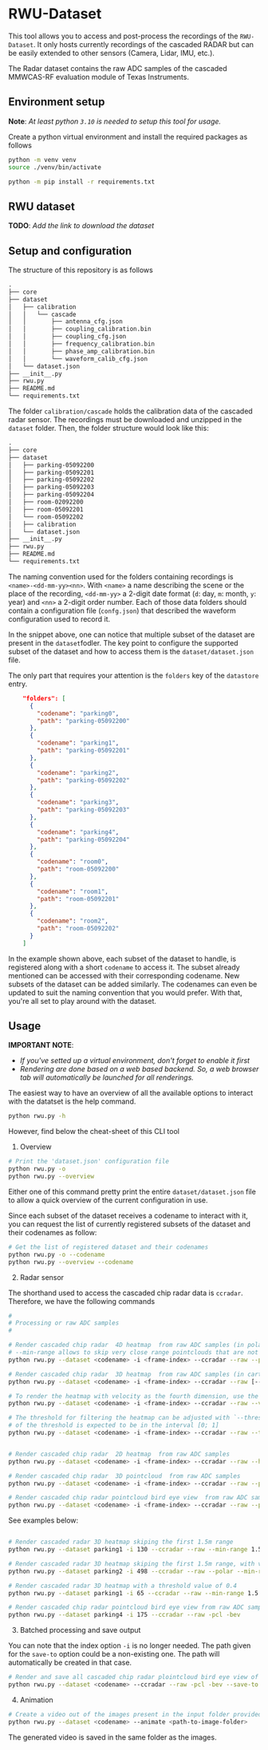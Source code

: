 # RWU-Dataset

This tool allows you to access and post-process the recordings of the `RWU-Dataset`. It only hosts
currently recordings of the cascaded RADAR but can be easily extended to other sensors (Camera,
Lidar, IMU, etc.).

The Radar dataset contains the raw ADC samples of the cascaded MMWCAS-RF evaluation module of Texas
Instruments.

## Environment setup

**Note**: *At least python `3.10` is needed to setup this tool for usage.*

Create a python virtual environment and install the required packages as follows

```bash
python -m venv venv
source ./venv/bin/activate

python -m pip install -r requirements.txt
```

## RWU dataset

**TODO**: *Add the link to download the dataset*

## Setup and configuration

The structure of this repository is as follows

```txt
.
├── core
├── dataset
│   ├── calibration
│   │   └── cascade
│   │       ├── antenna_cfg.json
│   │       ├── coupling_calibration.bin
│   │       ├── coupling_cfg.json
│   │       ├── frequency_calibration.bin
│   │       ├── phase_amp_calibration.bin
│   │       └── waveform_calib_cfg.json
│   └── dataset.json
├── __init__.py
├── rwu.py
├── README.md
└── requirements.txt
```

The folder `calibration/cascade` holds the calibration data of the cascaded radar sensor. The recordings
must be downloaded and unzipped in the `dataset` folder. Then, the folder structure would look like this:

```txt
.
├── core
├── dataset
│   ├── parking-05092200
│   ├── parking-05092201
│   ├── parking-05092202
│   ├── parking-05092203
│   ├── parking-05092204
│   ├── room-02092200
│   ├── room-05092201
│   └── room-05092202
│   ├── calibration
│   └── dataset.json
├── __init__.py
├── rwu.py
├── README.md
└── requirements.txt
```

The naming convention used for the folders containing recordings is `<name>-<dd-mm-yy><nn>`. With
`<name>` a name describing the scene or the place of the recording, `<dd-mm-yy>` a 2-digit date format
 (`d`: day, `m`: month, `y`: year) and `<nn>` a 2-digit order number. Each of those data folders should
 contain a configuration file (`confg.json`) that described the waveform configuration used to record it.

In the snippet above, one can notice that multiple subset of the dataset are present in the `dataset`fodler.
The key point to configure the supported subset of the dataset and how to access them is the
`dataset/dataset.json` file.

The only part that requires your attention is the `folders` key of the `datastore` entry.

```json
    "folders": [
      {
        "codename": "parking0",
        "path": "parking-05092200"
      },
      {
        "codename": "parking1",
        "path": "parking-05092201"
      },
      {
        "codename": "parking2",
        "path": "parking-05092202"
      },
      {
        "codename": "parking3",
        "path": "parking-05092203"
      },
      {
        "codename": "parking4",
        "path": "parking-05092204"
      },
      {
        "codename": "room0",
        "path": "room-05092200"
      },
      {
        "codename": "room1",
        "path": "room-05092201"
      },
      {
        "codename": "room2",
        "path": "room-05092202"
      }
    ]
```

 In the example shown above, each subset of the dataset to handle, is registered along with a short
`codename` to access it. The subset already mentioned can be accessed with their corresponding
codename. New subsets of the dataset can be added similarly. The codenames can even be updated to
suit the naming convention that you would prefer. With that, you're all set to play around with the
dataset.

## Usage

**IMPORTANT NOTE**:
- _If you've setted up a virtual environment, don't forget to enable it first_
- _Rendering are done based on a web based backend. So, a web browser tab will automatically be launched for all renderings._

The easiest way to have an overview of all the available options to interact with the datatset
is the help command.


```bash
python rwu.py -h
```

However, find below the cheat-sheet of this CLI tool


1. Overview

```bash
# Print the 'dataset.json' configuration file
python rwu.py -o
python rwu.py --overview
```

Either one of this command pretty print the entire `dataset/dataset.json` file to allow a quick
overview of the current configuration in use.

Since each subset of the dataset receives a codename to interact with it, you can request
the list of currently registered subsets of the dataset and their codenames as follow:

```bash
# Get the list of registered dataset and their codenames
python rwu.py -o --codename
python rwu.py --overview --codename
```

2. Radar sensor

The shorthand used to access the cascaded chip radar data is `ccradar`. Therefore, we have the
following commands

```bash
#
# Processing or raw ADC samples
#

# Render cascaded chip radar  4D heatmap  from raw ADC samples (in polar coordinate)
# --min-range allows to skip very close range pointclouds that are not often coherent
python rwu.py --dataset <codename> -i <frame-index> --ccradar --raw --polar [--min-range <range>]

# Render cascaded chip radar  3D heatmap  from raw ADC samples (in cartesian coordinate)
python rwu.py --dataset <codename> -i <frame-index> --ccradar --raw [--min-range <range>]

# To render the heatmap with velocity as the fourth dimension, use the `--velocity-view` argument
python rwu.py --dataset <codename> -i <frame-index> --ccradar --raw --velocity-view

# The threshold for filtering the heatmap can be adjusted with `--threshold`. The value
# of the threshold is expected to be in the interval [0; 1]
python rwu.py --dataset <codename> -i <frame-index> --ccradar --raw --threshold <value>


# Render cascaded chip radar  2D heatmap  from raw ADC samples
python rwu.py --dataset <codename> -i <frame-index> --ccradar --raw --heatmap-2d

# Render cascaded chip radar  3D pointcloud  from raw ADC samples
python rwu.py --dataset <codename> -i <frame-index> --ccradar --raw --pcl

# Render cascaded chip radar pointcloud bird eye view  from raw ADC samples
python rwu.py --dataset <codename> -i <frame-index> --ccradar --raw --pcl -bev
```

See examples below:

```bash

# Render cascaded radar 3D heatmap skiping the first 1.5m range
python rwu.py --dataset parking1 -i 130 --ccradar --raw --min-range 1.5

# Render cascaded radar 3D heatmap skiping the first 1.5m range, with velocity as the fourth dimension
python rwu.py --dataset parking2 -i 498 --ccradar --raw --polar --min-range 1.5 --velocity-view

# Render cascaded radar 3D heatmap with a threshold value of 0.4
python rwu.py --dataset parking1 -i 65 --ccradar --raw --min-range 1.5 --threshold 0.4

# Render cascaded chip radar pointcloud bird eye view from raw ADC samples
python rwu.py --dataset parking4 -i 175 --ccradar --raw -pcl -bev
```

3. Batched processing and save output

You can note that the index option `-i` is no longer needed. The path given for
the `save-to` option could be a non-existing one. The path will automatically be
created in that case.

```bash
# Render and save all cascaded chip radar plointcloud bird eye view of a given subset of the dataset
python rwu.py --dataset <codename> --ccradar --raw -pcl -bev --save-to <output-directory>
```

4. Animation

```bash
# Create a video out of the images present in the input folder provided
python rwu.py --dataset <codename> --animate <path-to-image-folder>
```

The generated video is saved in the same folder as the images.
